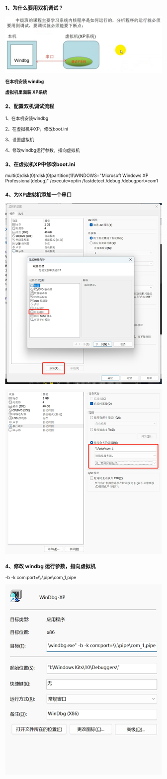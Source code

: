 ### 1、为什么要用双机调试？

![](..\images\01\微信截图_20240205163803.png)

**在本机安装 windbg**

**虚拟机里面装 XP系统**



### 2、配置双机调试流程

1、在本机安装windbg

2、在虚拟机中XP，修改boot.ini

3、设置虚拟机

4、修改windbg运行参数，指向虚拟机



### 3、在虚拟机XP中修改boot.ini

multi(0)disk(0)rdisk(0)partition(1)\WINDOWS="Microsoft Windows XP Professional[debug]" /execute=optin /fastdetect /debug /debugport=com1



### 4、为XP虚拟机添加一个串口

![](..\images\01\微信截图_20240205165049.png)

![](..\images\01\微信截图_20240205165314.png)



### 4、修改 windbg  运行参数，指向虚拟机

-b -k com:port=\\\\.\pipe\com_1,pipe

![](..\images\01\微信截图_20240205165831.png)

